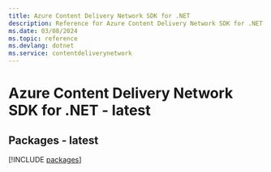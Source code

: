 ```yaml
---
title: Azure Content Delivery Network SDK for .NET
description: Reference for Azure Content Delivery Network SDK for .NET
ms.date: 03/08/2024
ms.topic: reference
ms.devlang: dotnet
ms.service: contentdeliverynetwork
---
```

# Azure Content Delivery Network SDK for .NET - latest
## Packages - latest
[!INCLUDE [packages](content-delivery-network-index.md)]